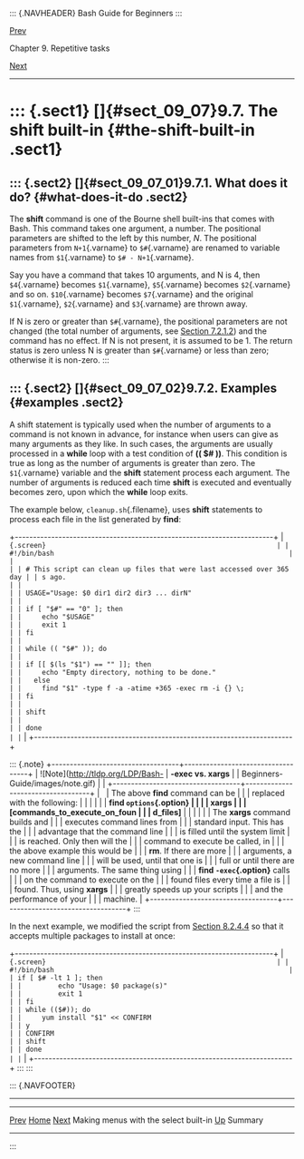 ::: {.NAVHEADER}
Bash Guide for Beginners
:::

[Prev](sect_09_06.md)

Chapter 9. Repetitive tasks

[Next](sect_09_08.md)

------------------------------------------------------------------------

::: {.sect1}
[]{#sect_09_07}9.7. The shift built-in {#the-shift-built-in .sect1}
======================================

::: {.sect2}
[]{#sect_09_07_01}9.7.1. What does it do? {#what-does-it-do .sect2}
-----------------------------------------

The **shift** command is one of the Bourne shell built-ins that comes
with Bash. This command takes one argument, a number. The positional
parameters are shifted to the left by this number, *N*. The positional
parameters from `N+1`{.varname} to `$#`{.varname} are renamed to
variable names from `$1`{.varname} to `$# - N+1`{.varname}.

Say you have a command that takes 10 arguments, and N is 4, then
`$4`{.varname} becomes `$1`{.varname}, `$5`{.varname} becomes
`$2`{.varname} and so on. `$10`{.varname} becomes `$7`{.varname} and the
original `$1`{.varname}, `$2`{.varname} and `$3`{.varname} are thrown
away.

If N is zero or greater than `$#`{.varname}, the positional parameters
are not changed (the total number of arguments, see [Section
7.2.1.2](sect_07_02.md#sect_07_02_01_02)) and the command has no
effect. If N is not present, it is assumed to be 1. The return status is
zero unless N is greater than `$#`{.varname} or less than zero;
otherwise it is non-zero.
:::

::: {.sect2}
[]{#sect_09_07_02}9.7.2. Examples {#examples .sect2}
---------------------------------

A shift statement is typically used when the number of arguments to a
command is not known in advance, for instance when users can give as
many arguments as they like. In such cases, the arguments are usually
processed in a **while** loop with a test condition of **(( \$\# ))**.
This condition is true as long as the number of arguments is greater
than zero. The `$1`{.varname} variable and the **shift** statement
process each argument. The number of arguments is reduced each time
**shift** is executed and eventually becomes zero, upon which the
**while** loop exits.

The example below, `cleanup.sh`{.filename}, uses **shift** statements to
process each file in the list generated by **find**:

+-----------------------------------------------------------------------+
| ``` {.screen}                                                         |
| #!/bin/bash                                                          |
|                                                                       |
| # This script can clean up files that were last accessed over 365 day |
| s ago.                                                                |
|                                                                       |
| USAGE="Usage: $0 dir1 dir2 dir3 ... dirN"                             |
|                                                                       |
| if [ "$#" == "0" ]; then                                              |
|     echo "$USAGE"                                                     |
|     exit 1                                                            |
| fi                                                                    |
|                                                                       |
| while (( "$#" )); do                                                  |
|                                                                       |
| if [[ $(ls "$1") == "" ]]; then                                       |
|     echo "Empty directory, nothing to be done."                       |
|   else                                                                |
|     find "$1" -type f -a -atime +365 -exec rm -i {} \;                |
| fi                                                                    |
|                                                                       |
| shift                                                                 |
|                                                                       |
| done                                                                  |
| ```                                                                   |
+-----------------------------------------------------------------------+

::: {.note}
+-----------------------------------+-----------------------------------+
| ![Note](http://tldp.org/LDP/Bash- | **-exec vs. xargs**               |
| Beginners-Guide/images/note.gif)  |                                   |
+-----------------------------------+-----------------------------------+
|                                   | The above **find** command can be |
|                                   | replaced with the following:      |
|                                   |                                   |
|                                   | **find `options`{.option} \|      |
|                                   | xargs                             |
|                                   | \[commands\_to\_execute\_on\_foun |
|                                   | d\_files\]**                      |
|                                   |                                   |
|                                   | The **xargs** command builds and  |
|                                   | executes command lines from       |
|                                   | standard input. This has the      |
|                                   | advantage that the command line   |
|                                   | is filled until the system limit  |
|                                   | is reached. Only then will the    |
|                                   | command to execute be called, in  |
|                                   | the above example this would be   |
|                                   | **rm**. If there are more         |
|                                   | arguments, a new command line     |
|                                   | will be used, until that one is   |
|                                   | full or until there are no more   |
|                                   | arguments. The same thing using   |
|                                   | **find `-exec`{.option}** calls   |
|                                   | on the command to execute on the  |
|                                   | found files every time a file is  |
|                                   | found. Thus, using **xargs**      |
|                                   | greatly speeds up your scripts    |
|                                   | and the performance of your       |
|                                   | machine.                          |
+-----------------------------------+-----------------------------------+
:::

In the next example, we modified the script from [Section
8.2.4.4](sect_08_02.md#sect_08_02_04_04) so that it accepts multiple
packages to install at once:

+-----------------------------------------------------------------------+
| ``` {.screen}                                                         |
| #!/bin/bash                                                          |
| if [ $# -lt 1 ]; then                                                 |
|         echo "Usage: $0 package(s)"                                   |
|         exit 1                                                        |
| fi                                                                    |
| while (($#)); do                                                      |
|     yum install "$1" << CONFIRM                                       |
| y                                                                     |
| CONFIRM                                                               |
| shift                                                                 |
| done                                                                  |
| ```                                                                   |
+-----------------------------------------------------------------------+
:::
:::

::: {.NAVFOOTER}

------------------------------------------------------------------------

  --------------------------------------- -------------------- -------------------------
  [Prev](sect_09_06.md)                  [Home](index.md)    [Next](sect_09_08.md)
  Making menus with the select built-in    [Up](chap_09.md)                    Summary
  --------------------------------------- -------------------- -------------------------
:::
